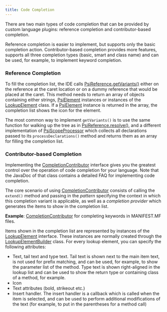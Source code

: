 ```yaml
---
title: Code Completion
---
```


There are two main types of code completion that can be provided by custom language plugins: reference completion and contributor-based completion.

Reference completion is easier to implement, but supports only the basic completion action.
Contributor-based completion provides more features, supports all three completion types (basic, smart and class name) and can be used, for example, to implement keyword completion.

### Reference Completion

To fill the completion list, the IDE calls
[PsiReference.getVariants()](https://upsource.jetbrains.com/idea-community/file/1731d054af4ca27aa827c03929e27eeb0e6a8366/platform/core-api/src/com/intellij/psi/PsiReference.java)
either on the reference at the caret location or on a dummy reference that would be placed at the caret.
This method needs to return an array of objects containing either strings,
[PsiElement](https://upsource.jetbrains.com/idea-community/file/1731d054af4ca27aa827c03929e27eeb0e6a8366/platform/core-api/src/com/intellij/psi/PsiElement.java)
instances or instances of the
[LookupElement](https://upsource.jetbrains.com/idea-community/file/1731d054af4ca27aa827c03929e27eeb0e6a8366/platform/lang-api/src/com/intellij/codeInsight/lookup/LookupElement.java)
class.
If a
[PsiElement](https://upsource.jetbrains.com/idea-community/file/1731d054af4ca27aa827c03929e27eeb0e6a8366/platform/core-api/src/com/intellij/psi/PsiElement.java)
instance is returned in the array, the completion list shows the icon for the element.

The most common way to implement `getVariants()` is to use the same function for walking up the tree as in
[PsiReference.resolve()](https://upsource.jetbrains.com/idea-community/file/1731d054af4ca27aa827c03929e27eeb0e6a8366/platform/core-api/src/com/intellij/psi/PsiReference.java),
and a different implementation of
[PsiScopeProcessor](https://upsource.jetbrains.com/idea-community/file/1731d054af4ca27aa827c03929e27eeb0e6a8366/platform/core-api/src/com/intellij/psi/scope/PsiScopeProcessor.java)
which collects all declarations passed to its `processDeclarations()` method and returns them as an array for filling the completion list.

### Contributor-based Completion

Implementing the
[CompletionContributor](https://upsource.jetbrains.com/idea-community/file/1731d054af4ca27aa827c03929e27eeb0e6a8366/platform/lang-api/src/com/intellij/codeInsight/completion/CompletionContributor.java)
interface gives you the greatest control over the operation of code completion for your language.
Note that the JavaDoc of that class contains a detailed FAQ for implementing code completion.

The core scenario of using
[CompletionContributor](https://upsource.jetbrains.com/idea-community/file/1731d054af4ca27aa827c03929e27eeb0e6a8366/platform/lang-api/src/com/intellij/codeInsight/completion/CompletionContributor.java)
consists of calling the `extend()` method and passing in the *pattern* specifying the context in which this completion variant is applicable, as well as a *completion provider* which generates the items to show in the completion list.

**Example**:
[CompletionContributor](https://github.com/JetBrains/intellij-plugins/blob/master/osmorc/src/org/osmorc/manifest/completion/OsgiManifestCompletionContributor.java)
for completing keywords in MANIFEST.MF files.


Items shown in the completion list are represented by instances of the
[LookupElement](https://upsource.jetbrains.com/idea-community/file/1731d054af4ca27aa827c03929e27eeb0e6a8366/platform/lang-api/src/com/intellij/codeInsight/lookup/LookupElement.java)
interface.
These instances are normally created through the
[LookupElementBuilder](https://upsource.jetbrains.com/idea-community/file/1731d054af4ca27aa827c03929e27eeb0e6a8366/platform/lang-api/src/com/intellij/codeInsight/lookup/LookupElementBuilder.java)
class.
For every lookup element, you can specify the following attributes:

* Text, tail text and type text. Tail text is shown next to the main item text, is not used for prefix matching, and can be used, for example, to show the parameter list of the method. Type text is shown right-aligned in the lookup list and can be used to show the return type or containing class of a method, for example.
* Icon
* Text attributes (bold, strikeout etc.)
* Insert handler. The insert handler is a callback which is called when the item is selected, and can be used to perform additional modifications of the text (for example, to put in the parentheses for a method call)
